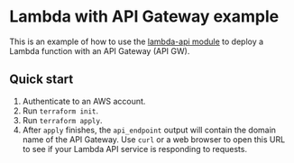 # Lambda with API Gateway example

This is an example of how to use the
[lambda-api module](/modules/services/lambda-api) to deploy a Lambda function with an
API Gateway (API GW).

## Quick start

1. Authenticate to an AWS account.
2. Run `terraform init`.
3. Run `terraform apply`.
4. After `apply` finishes, the `api_endpoint` output will contain the domain name of the API Gateway. Use `curl` or a web
   browser to open this URL to see if your Lambda API service is responding to requests.
